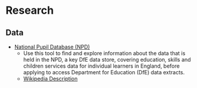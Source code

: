 Research
========

Data
----

* [National Pupil Database (NPD)](https://find-npd-data.education.gov.uk/)
    * Use this tool to find and explore information about the data that is held in the NPD, a key DfE data store, covering education, skills and children services data for individual learners in England, before applying to access Department for Education (DfE) data extracts. 
    * [Wikipedia Description](https://en.wikipedia.org/wiki/National_Pupil_Database)

